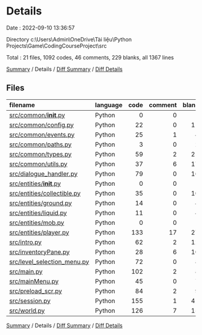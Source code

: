 # Details

Date : 2022-09-10 13:36:57

Directory c:\\Users\\Admin\\OneDrive\\Tài liệu\\Python Projects\\Game\\CodingCourseProject\\src

Total : 21 files,  1092 codes, 46 comments, 229 blanks, all 1367 lines

[Summary](results.md) / Details / [Diff Summary](diff.md) / [Diff Details](diff-details.md)

## Files
| filename | language | code | comment | blank | total |
| :--- | :--- | ---: | ---: | ---: | ---: |
| [src/common/__init__.py](/src/common/__init__.py) | Python | 0 | 0 | 1 | 1 |
| [src/common/config.py](/src/common/config.py) | Python | 22 | 0 | 11 | 33 |
| [src/common/events.py](/src/common/events.py) | Python | 25 | 1 | 4 | 30 |
| [src/common/paths.py](/src/common/paths.py) | Python | 3 | 0 | 2 | 5 |
| [src/common/types.py](/src/common/types.py) | Python | 59 | 2 | 21 | 82 |
| [src/common/utils.py](/src/common/utils.py) | Python | 37 | 6 | 17 | 60 |
| [src/dialogue_handler.py](/src/dialogue_handler.py) | Python | 79 | 0 | 16 | 95 |
| [src/entities/__init__.py](/src/entities/__init__.py) | Python | 0 | 0 | 1 | 1 |
| [src/entities/collectible.py](/src/entities/collectible.py) | Python | 35 | 0 | 10 | 45 |
| [src/entities/ground.py](/src/entities/ground.py) | Python | 14 | 0 | 4 | 18 |
| [src/entities/liquid.py](/src/entities/liquid.py) | Python | 11 | 0 | 4 | 15 |
| [src/entities/mob.py](/src/entities/mob.py) | Python | 0 | 0 | 1 | 1 |
| [src/entities/player.py](/src/entities/player.py) | Python | 133 | 17 | 27 | 177 |
| [src/intro.py](/src/intro.py) | Python | 62 | 2 | 12 | 76 |
| [src/inventoryPane.py](/src/inventoryPane.py) | Python | 28 | 6 | 10 | 44 |
| [src/level_selection_menu.py](/src/level_selection_menu.py) | Python | 72 | 0 | 8 | 80 |
| [src/main.py](/src/main.py) | Python | 102 | 2 | 8 | 112 |
| [src/mainMenu.py](/src/mainMenu.py) | Python | 45 | 0 | 7 | 52 |
| [src/preload_scr.py](/src/preload_scr.py) | Python | 84 | 2 | 9 | 95 |
| [src/session.py](/src/session.py) | Python | 155 | 1 | 41 | 197 |
| [src/world.py](/src/world.py) | Python | 126 | 7 | 15 | 148 |

[Summary](results.md) / Details / [Diff Summary](diff.md) / [Diff Details](diff-details.md)